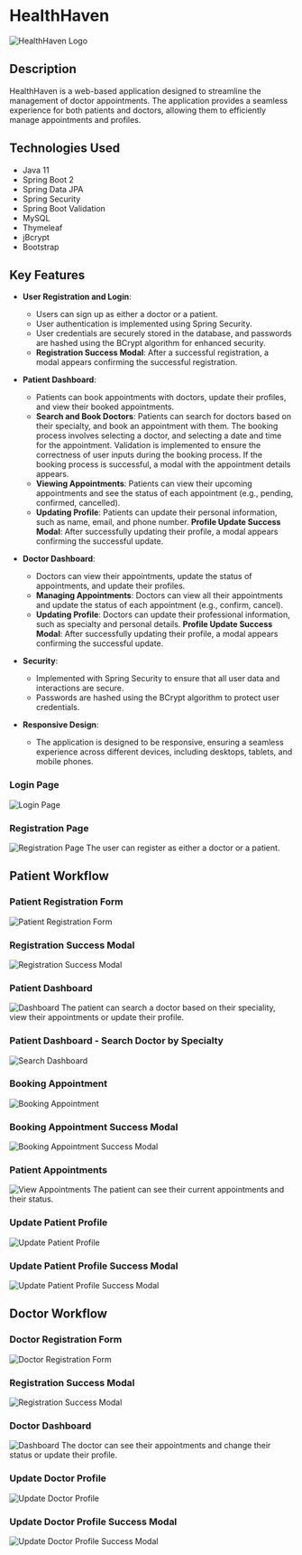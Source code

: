 # HealthHaven

![HealthHaven Logo](src/main/resources/static/images/logo.png)

## Description

HealthHaven is a web-based application designed to streamline the management of doctor appointments. The application provides a seamless experience for both patients and doctors, allowing them to efficiently manage appointments and profiles.

## Technologies Used

- Java 11
- Spring Boot 2
- Spring Data JPA
- Spring Security
- Spring Boot Validation
- MySQL
- Thymeleaf
- jBcrypt
- Bootstrap

## Key Features


- **User Registration and Login**:
  - Users can sign up as either a doctor or a patient.
  - User authentication is implemented using Spring Security.
  - User credentials are securely stored in the database, and passwords are hashed using the BCrypt algorithm for enhanced security.
  - **Registration Success Modal**: After a successful registration, a modal appears confirming the successful registration.

- **Patient Dashboard**:
  - Patients can book appointments with doctors, update their profiles, and view their booked appointments.
  - **Search and Book Doctors**: Patients can search for doctors based on their specialty, and book an appointment with them. The booking process involves selecting a doctor, and selecting a date and time for the appointment. Validation is implemented to ensure the correctness of user inputs during the booking process. If the booking process is successful, a modal with the appointment details appears.
  - **Viewing Appointments**: Patients can view their upcoming appointments and see the status of each appointment (e.g., pending, confirmed, cancelled).
  - **Updating Profile**: Patients can update their personal information, such as name, email, and phone number. **Profile Update Success Modal**: After successfully updating their profile, a modal appears confirming the successful update.

- **Doctor Dashboard**:
  - Doctors can view their appointments, update the status of appointments, and update their profiles.
  - **Managing Appointments**: Doctors can view all their appointments and update the status of each appointment (e.g., confirm, cancel).
  - **Updating Profile**: Doctors can update their professional information, such as specialty and personal details. **Profile Update Success Modal**: After successfully updating their profile, a modal appears confirming the successful update.

- **Security**:
  - Implemented with Spring Security to ensure that all user data and interactions are secure.
  - Passwords are hashed using the BCrypt algorithm to protect user credentials.

- **Responsive Design**:
  - The application is designed to be responsive, ensuring a seamless experience across different devices, including desktops, tablets, and mobile phones.

### Login Page

![Login Page](src/main/resources/static/images/screenshots/login-page.PNG)

### Registration Page

![Registration Page](src/main/resources/static/images/screenshots/sign-up.PNG)
The user can register as either a doctor or a patient.

## Patient Workflow

### Patient Registration Form

![Patient Registration Form](src/main/resources/static/images/screenshots/patient-registration-form.png)

### Registration Success Modal

![Registration Success Modal](src/main/resources/static/images/screenshots/patient-registration-success-modal.PNG)

### Patient Dashboard

![Dashboard](src/main/resources/static/images/screenshots/patient-dashboard.PNG)
The patient can search a doctor based on their speciality, view their appointments or update their profile.

### Patient Dashboard - Search Doctor by Specialty

![Search Dashboard](src/main/resources/static/images/screenshots/search-doctor-by-speciality.PNG)


### Booking Appointment

![Booking Appointment](src/main/resources/static/images/screenshots/book-appointment-form.PNG)

### Booking Appointment Success Modal

![Booking Appointment Success Modal](src/main/resources/static/images/screenshots/book-appointment-success-modal.PNG)

### Patient Appointments

![View Appointments](src/main/resources/static/images/screenshots/patient-appointments.PNG)
The patient can see their current appointments and their status.

### Update Patient Profile

![Update Patient Profile](src/main/resources/static/images/screenshots/patient-update-profile.PNG)

### Update Patient Profile Success Modal

![Update Patient Profile Success Modal](src/main/resources/static/images/screenshots/update-patient-profile-success-modal.PNG)


## Doctor Workflow

### Doctor Registration Form

![Doctor Registration Form](src/main/resources/static/images/screenshots/doctor-registration-form.PNG)

### Registration Success Modal

![Registration Success Modal](src/main/resources/static/images/screenshots/doctor-registration-success-modal.PNG)

### Doctor Dashboard

![Dashboard](src/main/resources/static/images/screenshots/doctors-dashboard.PNG)
The doctor can see their appointments and change their status or update their profile.

### Update Doctor Profile

![Update Doctor Profile](src/main/resources/static/images/screenshots/doctor-update-profile.PNG)

### Update Doctor Profile Success Modal

![Update Doctor Profile Success Modal](src/main/resources/static/images/screenshots/update-doctor-profile-success-modal.PNG)
